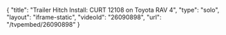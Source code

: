 {
    "title": "Trailer Hitch Install: CURT 12108 on Toyota RAV 4",
    "type": "solo",
    "layout": "iframe-static",
    "videoId": "26090898",
    "url": "\/tvpembed\/26090898"
}
